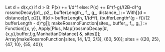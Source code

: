Let d = d(x,c)
if d > B:
P(x) += 1/d^f
else: 
P(x) += B^(f-g)/(2B-d)^g
rossmoDecay[p1_, p2_, bufferLength_, f_, g_, distance_] :=
With[{d = distance[p1, p2]},
If[d > bufferLength,
1/(d^f),
(bufferLength^(g - f))/(2 bufferLength - d)^g]];
makeRossmoFunction[sites_, buffer_, f_, g_] :=
Function[{x, y},
Apply[Plus,
Map[rossmoDecay[#,{x,y},buffer,f,g,ManhattanDistance] &,
sites]]];
Array[makeRossmoFunction[sites, 14, 1/3, 2/3], {60, 50}];
sites = {{20, 25}, {47, 10}, {55, 40}};
